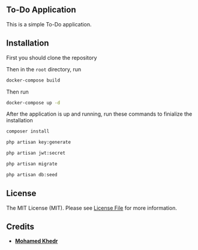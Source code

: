 ## To-Do Application

This is a simple To-Do application.

## Installation
 
First you should clone the repository

Then in the `root` directory, run 

```bash
docker-compose build
```

Then run

```bash
docker-compose up -d
```

After the application is up and running, run these commands to finialize the installation

```bash
composer install
```

```bash
php artisan key:generate
```

```bash
php artisan jwt:secret
```

```bash
php artisan migrate
```

```bash
php artisan db:seed
```

## License

The MIT License (MIT). Please see [License File](LICENSE.md) for more information.

## Credits

- **[Mohamed Khedr](https://github.com/MohamedKhedr700)**
